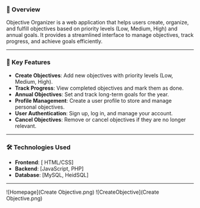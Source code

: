 ### 📝 Overview  
Objective Organizer is a web application that helps users create, organize, and fulfill objectives based on priority levels (Low, Medium, High) and annual goals. 
It provides a streamlined interface to manage objectives, track progress, and achieve goals efficiently.

---

### 🔑 Key Features  
- **Create Objectives**: Add new objectives with priority levels (Low, Medium, High).  
- **Track Progress**: View completed objectives and mark them as done.  
- **Annual Objectives**: Set and track long-term goals for the year.  
- **Profile Management**: Create a user profile to store and manage personal objectives.  
- **User Authentication**: Sign up, log in, and manage your account.  
- **Cancel Objectives**: Remove or cancel objectives if they are no longer relevant.  

---

### 🛠️ Technologies Used  
- **Frontend**: [ HTML/CSS]  
- **Backend**: [JavaScript, PHP]  
- **Database**: [MySQL, HeidSQL]  


---
![Homepage](Create Objective.png)
![CreateObjective](Create Objective.png)
